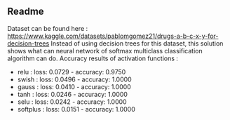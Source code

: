 ## Readme
Dataset can be found here : https://www.kaggle.com/datasets/pablomgomez21/drugs-a-b-c-x-y-for-decision-trees
Instead of using decision trees for this dataset, this solution shows what can neural network of softmax multiclass classification algorithm can do. 
Accuracy results of activation functions :

- relu : loss: 0.0729 - accuracy: 0.9750
- swish : loss: 0.0496 - accuracy: 1.0000
- gauss : loss: 0.0410 - accuracy: 1.0000
- tanh : loss: 0.0246 - accuracy: 1.0000
- selu : loss: 0.0242 - accuracy: 1.0000
- softplus : loss: 0.0151 - accuracy: 1.0000


